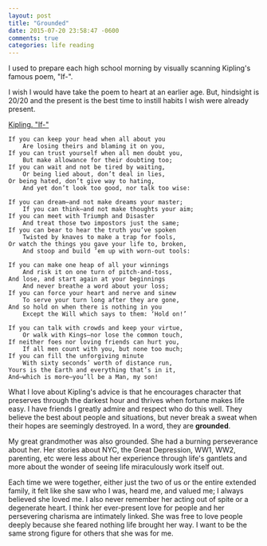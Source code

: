 ```yaml
---
layout: post
title: "Grounded"
date: 2015-07-20 23:58:47 -0600
comments: true
categories: life reading
---
```


I used to prepare each high school morning by visually scanning Kipling's
famous poem, "If-".

I wish I would have take the poem to heart at an earlier
age. But, hindsight is 20/20 and the present is the best time to instill
habits I wish were already present.

[Kipling. "If-"](http://www.poetryfoundation.org/poem/175772)

```
If you can keep your head when all about you
    Are losing theirs and blaming it on you,
If you can trust yourself when all men doubt you,
    But make allowance for their doubting too;
If you can wait and not be tired by waiting,
    Or being lied about, don’t deal in lies,
Or being hated, don’t give way to hating,
    And yet don’t look too good, nor talk too wise:

If you can dream—and not make dreams your master;
    If you can think—and not make thoughts your aim;
If you can meet with Triumph and Disaster
    And treat those two impostors just the same;
If you can bear to hear the truth you’ve spoken
    Twisted by knaves to make a trap for fools,
Or watch the things you gave your life to, broken,
    And stoop and build ’em up with worn-out tools:

If you can make one heap of all your winnings
    And risk it on one turn of pitch-and-toss,
And lose, and start again at your beginnings
    And never breathe a word about your loss;
If you can force your heart and nerve and sinew
    To serve your turn long after they are gone,
And so hold on when there is nothing in you
    Except the Will which says to them: ‘Hold on!’

If you can talk with crowds and keep your virtue,
    Or walk with Kings—nor lose the common touch,
If neither foes nor loving friends can hurt you,
    If all men count with you, but none too much;
If you can fill the unforgiving minute
    With sixty seconds’ worth of distance run,
Yours is the Earth and everything that’s in it,
And—which is more—you’ll be a Man, my son!
```

What I Iove about Kipling's advice is that he encourages character that
preserves through the darkest hour and thrives when fortune makes life
easy. I have friends I greatly admire and respect who do this well. They
believe the best about people and situations, but never break a sweat
when their hopes are seemingly destroyed. In a word, they are __grounded__.

My great grandmother was also grounded. She had a burning perseverance
about her. Her stories about NYC, the Great Depression, WW1, WW2,
parenting, etc were less about her experience through life's gantlets
and more about the wonder of seeing life miraculously work itself out.

Each time we were together, either just the two of us or the entire
extended family, it felt like she saw who I was, heard me, and valued
me; I always believed she loved me. I also never remember her acting out
of spite or a degenerate heart. I think her ever-present love for people
and her persevering charisma are intimately linked. She was free to love
people deeply because she feared nothing life brought her way. I want to
be the same strong figure for others that she was for me.

